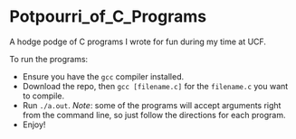 # Potpourri_of_C_Programs
A hodge podge of C programs I wrote for fun during my time at UCF.

To run the programs:
- Ensure you have the ```gcc``` compiler installed.
- Download the repo, then ```gcc [filename.c]``` for the ```filename.c``` you want to compile.
- Run ```./a.out```. *Note*: some of the programs will accept arguments right from the command line, so just follow the directions for each program.
- Enjoy!
